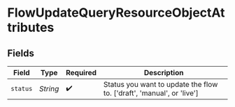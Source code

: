 # FlowUpdateQueryResourceObjectAttributes


## Fields

| Field                                                                 | Type                                                                  | Required                                                              | Description                                                           |
| --------------------------------------------------------------------- | --------------------------------------------------------------------- | --------------------------------------------------------------------- | --------------------------------------------------------------------- |
| `status`                                                              | *String*                                                              | :heavy_check_mark:                                                    | Status you want to update the flow to. ['draft', 'manual', or 'live'] |